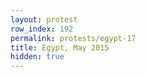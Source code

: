 ```yaml
---
layout: protest
row_index: 192
permalink: protests/egypt-17
title: Egypt, May 2015
hidden: true
---
```

